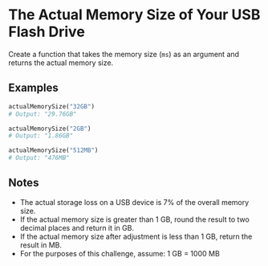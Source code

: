 # The Actual Memory Size of Your USB Flash Drive

Create a function that takes the memory size (`ms`) as an argument and returns the actual memory size.

## Examples

```python
actualMemorySize("32GB")
# Output: "29.76GB"

actualMemorySize("2GB")
# Output: "1.86GB"

actualMemorySize("512MB")
# Output: "476MB"
```

## Notes

-   The actual storage loss on a USB device is 7% of the overall memory size.
-   If the actual memory size is greater than 1 GB, round the result to two decimal places and return it in GB.
-   If the actual memory size after adjustment is less than 1 GB, return the result in MB.
-   For the purposes of this challenge, assume: 1 GB = 1000 MB
